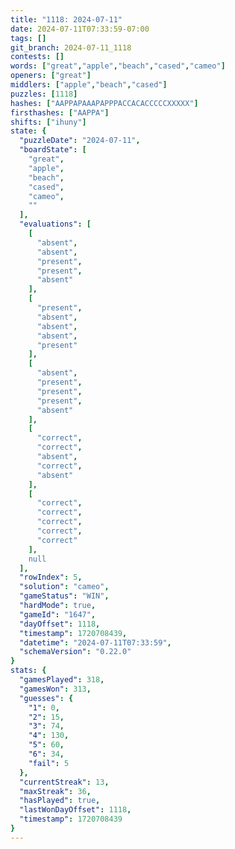 ```yaml
---
title: "1118: 2024-07-11"
date: 2024-07-11T07:33:59-07:00
tags: []
git_branch: 2024-07-11_1118
contests: []
words: ["great","apple","beach","cased","cameo"]
openers: ["great"]
middlers: ["apple","beach","cased"]
puzzles: [1118]
hashes: ["AAPPAPAAAPAPPPACCACACCCCCXXXXX"]
firsthashes: ["AAPPA"]
shifts: ["ihuny"]
state: {
  "puzzleDate": "2024-07-11",
  "boardState": [
    "great",
    "apple",
    "beach",
    "cased",
    "cameo",
    ""
  ],
  "evaluations": [
    [
      "absent",
      "absent",
      "present",
      "present",
      "absent"
    ],
    [
      "present",
      "absent",
      "absent",
      "absent",
      "present"
    ],
    [
      "absent",
      "present",
      "present",
      "present",
      "absent"
    ],
    [
      "correct",
      "correct",
      "absent",
      "correct",
      "absent"
    ],
    [
      "correct",
      "correct",
      "correct",
      "correct",
      "correct"
    ],
    null
  ],
  "rowIndex": 5,
  "solution": "cameo",
  "gameStatus": "WIN",
  "hardMode": true,
  "gameId": "1647",
  "dayOffset": 1118,
  "timestamp": 1720708439,
  "datetime": "2024-07-11T07:33:59",
  "schemaVersion": "0.22.0"
}
stats: {
  "gamesPlayed": 318,
  "gamesWon": 313,
  "guesses": {
    "1": 0,
    "2": 15,
    "3": 74,
    "4": 130,
    "5": 60,
    "6": 34,
    "fail": 5
  },
  "currentStreak": 13,
  "maxStreak": 36,
  "hasPlayed": true,
  "lastWonDayOffset": 1118,
  "timestamp": 1720708439
}
---
```

<!-- more -->
